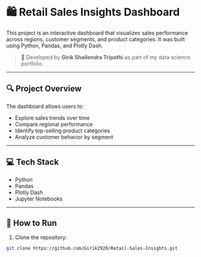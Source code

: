 # 🛍️ Retail Sales Insights Dashboard

This project is an interactive dashboard that visualizes sales performance across regions, customer segments, and product categories. It was built using Python, Pandas, and Plotly Dash.

> 📌 Developed by **Girik Shailendra Tripathi** as part of my data science portfolio.

---

## 🔍 Project Overview

The dashboard allows users to:
- Explore sales trends over time
- Compare regional performance
- Identify top-selling product categories
- Analyze customer behavior by segment

---

## 💻 Tech Stack

- Python
- Pandas
- Plotly Dash
- Jupyter Notebooks

---

## 🚀 How to Run

1. Clone the repository:
```bash
git clone https://github.com/Girik2920/Retail-Sales-Insights.git
